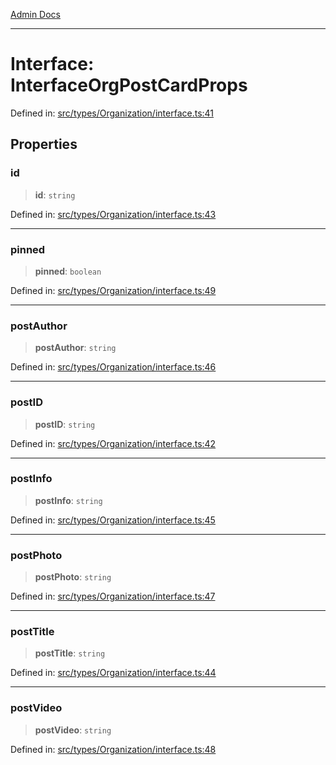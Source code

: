 [Admin Docs](/)

***

# Interface: InterfaceOrgPostCardProps

Defined in: [src/types/Organization/interface.ts:41](https://github.com/PalisadoesFoundation/talawa-admin/blob/main/src/types/Organization/interface.ts#L41)

## Properties

### id

> **id**: `string`

Defined in: [src/types/Organization/interface.ts:43](https://github.com/PalisadoesFoundation/talawa-admin/blob/main/src/types/Organization/interface.ts#L43)

***

### pinned

> **pinned**: `boolean`

Defined in: [src/types/Organization/interface.ts:49](https://github.com/PalisadoesFoundation/talawa-admin/blob/main/src/types/Organization/interface.ts#L49)

***

### postAuthor

> **postAuthor**: `string`

Defined in: [src/types/Organization/interface.ts:46](https://github.com/PalisadoesFoundation/talawa-admin/blob/main/src/types/Organization/interface.ts#L46)

***

### postID

> **postID**: `string`

Defined in: [src/types/Organization/interface.ts:42](https://github.com/PalisadoesFoundation/talawa-admin/blob/main/src/types/Organization/interface.ts#L42)

***

### postInfo

> **postInfo**: `string`

Defined in: [src/types/Organization/interface.ts:45](https://github.com/PalisadoesFoundation/talawa-admin/blob/main/src/types/Organization/interface.ts#L45)

***

### postPhoto

> **postPhoto**: `string`

Defined in: [src/types/Organization/interface.ts:47](https://github.com/PalisadoesFoundation/talawa-admin/blob/main/src/types/Organization/interface.ts#L47)

***

### postTitle

> **postTitle**: `string`

Defined in: [src/types/Organization/interface.ts:44](https://github.com/PalisadoesFoundation/talawa-admin/blob/main/src/types/Organization/interface.ts#L44)

***

### postVideo

> **postVideo**: `string`

Defined in: [src/types/Organization/interface.ts:48](https://github.com/PalisadoesFoundation/talawa-admin/blob/main/src/types/Organization/interface.ts#L48)
